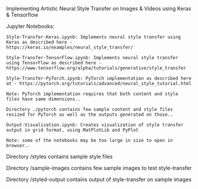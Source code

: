 
Implementing Artistic Neural Style Transfer on Images & Videos using Keras & Tensorflow

Jupyter Notebooks:

	Style-Transfer-Keras.ipynb: Implements neural style transfer using Keras as described here - https://keras.io/examples/neural_style_transfer/

	Style-Transfer-TensorFlow.ipynb: Implements neural style transfer using TensorFlow as described here - https://www.tensorflow.org/alpha/tutorials/generative/style_transfer

	Style-Transfer-PyTorch.ipynb: PyTorch implementation as described here at - https://pytorch.org/tutorials/advanced/neural_style_tutorial.html

	Note: PyTorch implementation requires that both content and style files have same dimensions.. 

	Directory ./pytorch contains few sample content and style files resized for PyTorch as well as the outputs generated on those..

	Output-Visualization.ipynb: Creates visualization of style transfer output in grid format, using MatPlotLib and PyPlot

	Note: some of the notebooks may be too large in size to open in browser..

Directory /styles contains sample style files

Directory /sample-images contains few sample images to test style-transfer

Directory /styled-output contains output of style-transfer on sample images

